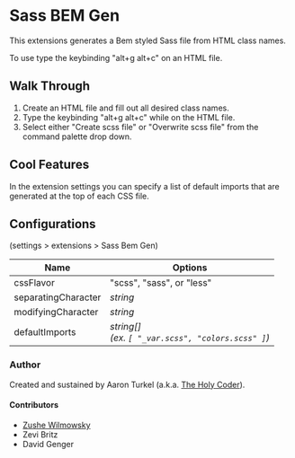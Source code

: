 # Sass BEM Gen

This extensions generates a Bem styled Sass file from HTML class names.

To use type the keybinding "alt+g alt+c" on an HTML file.

## Walk Through

1. Create an HTML file and fill out all desired class names.
2. Type the keybinding "alt+g alt+c" while on the HTML file.
3. Select either "Create scss file" or "Overwrite scss file" from the command palette drop down.

## Cool Features

  In the extension settings you can specify a list of default imports that are generated at the top of each CSS file.

## Configurations

(settings > extensions > Sass Bem Gen)

| Name                 | Options                   |
| -------------------- | ------------------------- |
| cssFlavor            | "scss", "sass", or "less" |
| separatingCharacter  | *string*                  |
| modifyingCharacter  | *string*                  |
| defaultImports       | *string[]* <br>*(ex. ```[ "_var.scss", "colors.scss" ]```)*               |

### Author

Created and sustained by Aaron Turkel (a.k.a. [The Holy Coder](https://github.com/AaronDovTurkel)).

#### Contributors

+ [Zushe Wilmowsky](https://zushewilmowsky.com)
+ Zevi Britz
+ David Genger
